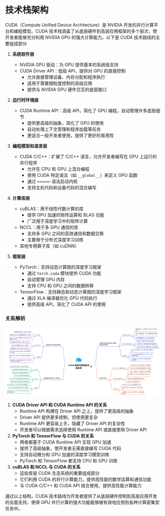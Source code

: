 # 技术栈架构
CUDA（Compute Unified Device Architecture）是 NVIDIA 开发的并行计算平台和编程模型。CUDA 技术栈涵盖了从底层硬件到高层应用框架的多个层次，使开发者能够充分利用 NVIDIA GPU 的强大计算能力。以下是 CUDA 技术路线的主要组成部分
1. **系统软件层**
   - NVIDIA GPU 驱动：为 GPU 提供基本的系统级支持
   - CUDA Driver API：低级 API，提供对 GPU 的直接控制
     - 允许直接管理设备、内存分配和程序执行
     - 适用于需要细粒度控制的高级应用
     - 提供与 NVIDIA GPU 硬件交互的底层接口

2. **运行时环境层**
   - CUDA Runtime API：高级 API，简化了 GPU 编程，自动管理许多底层细节
     - 提供更高级的抽象，简化了 GPU 的使用
     - 自动处理上下文管理和程序加载等任务
     - 更适合一般开发者使用，提供了更好的易用性

3. **编程模型和语言层**
   - CUDA C/C++：扩展了 C/C++ 语言，允许开发者编写在 GPU 上运行的并行程序
     - 允许在 CPU 和 GPU 上混合编程
     - 使用 CUDA 特定语法（如 `__global__`）来定义 GPU 函数
     - 通过 `<<<>>>` 语法启动内核
     - 支持主机代码和设备代码的混合编写

4. **计算库层**
   - cuBLAS：用于线性代数计算的库
     - 提供 GPU 加速的矩阵运算和 BLAS 功能
     - 广泛用于深度学习中的矩阵计算
   - NCCL：用于多 GPU 通信的库
     - 支持多 GPU 之间的高效通信和数据交换
     - 主要用于分布式深度学习训练
   - 其他专用算子库（如 cuDNN）

5. **框架层**
   - PyTorch：支持动态计算图的深度学习框架
     - 通过 `torch.cuda` 模块提供 CUDA 功能
     - 自动管理 GPU 内存
     - 支持 CPU 和 GPU 之间的数据转移
   - TensorFlow：支持静态和动态计算图的深度学习框架
     - 通过 XLA 编译器优化 GPU 代码执行
     - 提供高级 API，简化了 CUDA API 的使用

### 关系解析
![alt text](../../img/image.png)

1. **CUDA Driver API 和 CUDA Runtime API 的关系**
    - Runtime API 构建在 Driver API 之上，提供了更高级的抽象
    - Driver API 提供更多控制，但使用更复杂
    - Runtime API 更容易上手，隐藏了 Driver API 的复杂性
    - 开发者可以根据需求选择使用 Runtime API 或直接使用 Driver API
2. **PyTorch 和 TensorFlow 与 CUDA 的关系**
    - 两者都基于 CUDA Runtime API 实现 GPU 加速
    - 提供了高级抽象，使开发者无需直接编写 CUDA 代码
    - 支持自动微分和 GPU 加速的深度学习模型训练
    - PyTorch 和 TensorFlow 都支持 CPU 和 GPU 训练
3. **cuBLAS 和 NCCL 与 CUDA 的关系**
    - 这些库是 CUDA 生态系统的重要组成部分
    - 它们利用 CUDA 的并行计算能力，提供高性能的数学运算和通信功能
    - 与 CUDA C/C++ 和 CUDA API 结合使用，提供高性能计算能力

通过以上结构，CUDA 技术路线为开发者提供了从底层硬件控制到高层应用开发的全面支持，使得 GPU 并行计算的强大功能能够被有效地应用到各种计算密集型任务中。
